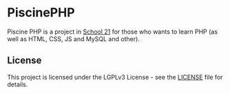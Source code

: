# PiscinePHP
Piscine PHP is a project in [School 21](https://21-school.ru/) for those who wants to learn PHP (as well as HTML, CSS, JS and MySQL and other).
## License
This project is licensed under the LGPLv3 License - see the [LICENSE](https://github.com/IT-Krivoshey/PiscinePHP/blob/master/LICENSE) file for details.
